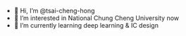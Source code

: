 - 👋 Hi, I’m @tsai-cheng-hong
- 👀 I’m interested in National Chung Cheng University now
- 🌱 I’m currently learning deep learning & IC design

<!---
tsai-cheng-hong/tsai-cheng-hong is a ✨ special ✨ repository because its `README.md` (this file) appears on your GitHub profile.
You can click the Preview link to take a look at your changes.
--->
